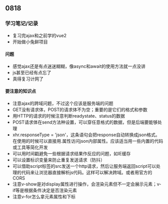 ## 0818
### 学习笔记/记录
- 复习完ajax和之前学的vue2
- 开始做小兔鲜项目
#### 问题
- 感觉ajax还是有点迷迷糊糊，像async和await的使用方法就一点没讲
- js甚至已经有点忘了
- 真得复习计网了
#### 要注意的知识点
- 注意ajax的跨域问题，不过这个应该是服务端的问题
- GET没有请求体，POST的请求体不为空；重要的是它们的格式和参数
- 用HTTP的请求的时候注意判断readystate、status的数据
- POST请求体在send方法种设置，可以穿任意格式的数据，但是后端要能够处理
- xhr.responseType = 'json'，这条语句会把response自动转换成json格式。在使用的时候可以直接用.属性访问json内部属性。应该适当用一些内置的代码或工具等简化开发
- 可以用时间戳避免一些根据请求结果作反应的问题，如IE缓存
- 可以设置标识变量来防止重复发送请求（防抖）
- 可以借助script标签的src发送一个http请求，然后让服务端返回script可以处理的代码来让浏览器直接解析js代码。这样可以解决跨域。或者用官方的CORS
- 注意v-show是对display属性进行操作，会渲染元素但不一定会展示元素；v-if等是根据条件决定是否渲染元素
- 注意v-for怎么拿元素属性和下标